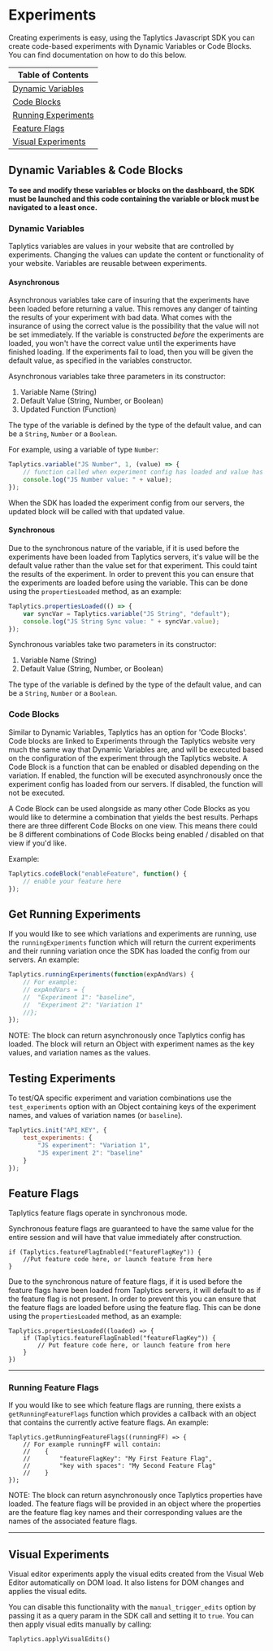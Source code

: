 # Experiments

Creating experiments is easy, using the Taplytics Javascript SDK you can create code-based experiments with Dynamic Variables or Code Blocks. You can find documentation on how to do this below.

| Table of Contents |
| ----------------- |
| [Dynamic Variables](#dynamic-variables) |
| [Code Blocks](#code-blocks) |
| [Running Experiments](#get-running-experiments) |
| [Feature Flags](#feature-flags) |
| [Visual Experiments](#visual-experiments) |

## Dynamic Variables & Code Blocks

**To see and modify these variables or blocks on the dashboard, the SDK must be launched and this code containing the variable or block must be navigated to a least once.**

### Dynamic Variables

Taplytics variables are values in your website that are controlled by experiments. Changing the values can update the content or functionality of your website. Variables are reusable between experiments.

#### Asynchronous

Asynchronous variables take care of insuring that the experiments have been loaded before returning a value. This removes any danger of tainting the results of your experiment with bad data. What comes with the insurance of using the correct value is the possibility that the value will not be set immediately. If the variable is constructed *before* the experiments are loaded, you won't have the correct value until the experiments have finished loading. If the experiments fail to load, then you will be given the default value, as specified in the variables constructor.

Asynchronous variables take three parameters in its constructor:

1. Variable Name (String)
2. Default Value (String, Number, or Boolean)
3. Updated Function (Function)

The type of the variable is defined by the type of the default value, and can be a `String`, `Number` or a `Boolean`.

For example, using a variable of type `Number`:

```javascript
Taplytics.variable("JS Number", 1, (value) => {
    // function called when experiment config has loaded and value has been set
    console.log("JS Number value: " + value);
});
```

When the SDK has loaded the experiment config from our servers, the updated block will be called with that updated value.

#### Synchronous

Due to the synchronous nature of the variable, if it is used before the experiments have been loaded from Taplytics servers, it's value will be the default value rather than the value set for that experiment. This could taint the results of the experiment. In order to prevent this you can ensure that the experiments are loaded before using the variable. This can be done using the `propertiesLoaded` method, as an example: 

```javascript
Taplytics.propertiesLoaded(() => {
    var syncVar = Taplytics.variable("JS String", "default");
    console.log("JS String Sync value: " + syncVar.value);
});
```

Synchronous variables take two parameters in its constructor:

1. Variable Name (String)
2. Default Value (String, Number, or Boolean)

The type of the variable is defined by the type of the default value, and can be a `String`, `Number` or a `Boolean`.

### Code Blocks

Similar to Dynamic Variables, Taplytics has an option for 'Code Blocks'. Code blocks are linked to Experiments through the Taplytics website very much the same way that Dynamic Variables are, and will be executed based on the configuration of the experiment through the Taplytics website. A Code Block is a function that can be enabled or disabled depending on the variation. If enabled, the function will be executed asynchronously once the experiment config has loaded from our servers. If disabled, the function will not be executed.

A Code Block can be used alongside as many other Code Blocks as you would like to determine a combination that yields the best results. Perhaps there are three different Code Blocks on one view. This means there could be 8 different combinations of Code Blocks being enabled / disabled on that view if you'd like.

Example:

```javascript
Taplytics.codeBlock("enableFeature", function() {
    // enable your feature here
});
```

## Get Running Experiments

If you would like to see which variations and experiments are running, use the  `runningExperiments` function which will return the current experiments and their running variation once the SDK has loaded the config from our servers. An example:

```javascript
Taplytics.runningExperiments(function(expAndVars) {
    // For example: 
    // expAndVars = {
    //  "Experiment 1": "baseline",
    //  "Experiment 2": "Variation 1"
    //};
});
```
NOTE: The block can return asynchronously once Taplytics config has loaded. The block will return an Object with experiment names as the key values, and variation names as the values.
## Testing Experiments

To test/QA specific experiment and variation combinations use the `test_experiments` option with an Object containing keys of the experiment names, and values of variation names (or `baseline`).

```javascript
Taplytics.init("API_KEY", {
    test_experiments: {
        "JS experiment": "Variation 1",
        "JS experiment 2": "baseline"
    }
});
```

## Feature Flags

Taplytics feature flags operate in synchronous mode.

Synchronous feature flags are guaranteed to have the same value for the entire session and will have that value immediately after construction.

```
if (Taplytics.featureFlagEnabled("featureFlagKey")) {
    //Put feature code here, or launch feature from here
}
```

Due to the synchronous nature of feature flags, if it is used before the feature flags have been loaded from Taplytics servers, it will default to as if the feature flag is not present. In order to prevent this you can ensure that the feature flags are loaded before using the feature flag. This can be done using the `propertiesLoaded` method, as an example:

```
Taplytics.propertiesLoaded((loaded) => {
    if (Taplytics.featureFlagEnabled("featureFlagKey")) {
        // Put feature code here, or launch feature from here
    }
})
```

---

### Running Feature Flags

If you would like to see which feature flags are running, there exists a `getRunningFeatureFlags` function which provides a callback with an object that contains the currently active feature flags. An example:

```
Taplytics.getRunningFeatureFlags((runningFF) => {
    // For example runningFF will contain:
    //    {
    //        "featureFlagKey": "My First Feature Flag",
    //        "key with spaces": "My Second Feature Flag"
    //    }
});
```

NOTE: The block can return asynchronously once Taplytics properties have loaded. The feature flags will be provided in an object where the properties are the 
feature flag key names and their corresponding values are the names of the associated feature flags.

---

## Visual Experiments

Visual editor experiments apply the visual edits created from the Visual Web Editor automatically on DOM load. It also listens for DOM changes and applies the visual edits.

You can disable this functionality with the `manual_trigger_edits` option by passing it as a query param in the SDK call and setting it to `true`. You can then apply visual edits manually by calling:

```Taplytics.applyVisualEdits()```

